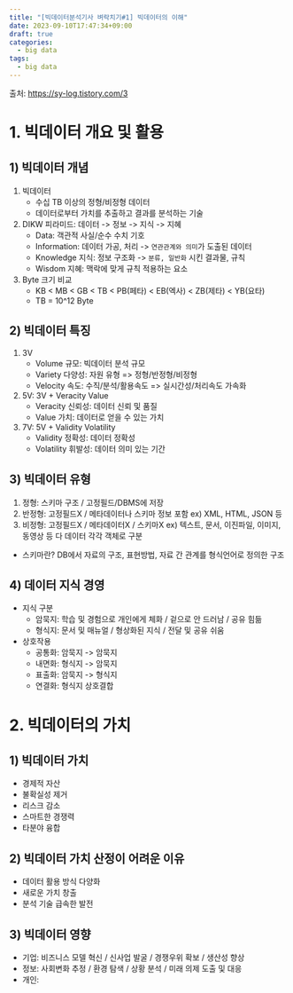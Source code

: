 ```yaml
---
title: "[빅데이터분석기사 벼락치기#1] 빅데이터의 이해"
date: 2023-09-10T17:47:34+09:00
draft: true
categories:
  - big data
tags:
  - big data
---
```


출처: https://sy-log.tistory.com/3

# 1. 빅데이터 개요 및 활용

## 1) 빅데이터 개념

1. 빅데이터
    - 수십 TB 이상의 정형/비정형 데이터
    - 데이터로부터 가치를 추출하고 결과를 분석하는 기술
2. DIKW 피라미드: 데이터 -> 정보 -> 지식 -> 지혜
   - Data: 객관적 사실/순수 수치 기호
   - Information: 데이터 가공, 처리 -> `연관관계와 의미`가 도출된 데이터
   - Knowledge 지식: 정보 구조화 -> `분류, 일반화` 시킨 결과물, 규칙
   - Wisdom 지혜: 맥락에 맞게 규칙 적용하는 요소
3. Byte 크기 비교
    - KB < MB < GB < TB < PB(페타) < EB(엑사) < ZB(제타) < YB(요타)
    - TB = 10^12 Byte

## 2) 빅데이터 특징

1. 3V
    - Volume 규모: 빅데이터 분석 규모
    - Variety 다양성: 자원 유형 => 정형/반정형/비정형
    - Velocity 속도: 수직/분석/활용속도 => 실시간성/처리속도 가속화
2. 5V: 3V + Veracity Value
    - Veracity 신뢰성: 데이터 신뢰 및 품질
    - Value 가치: 데이터로 얻을 수 있는 가치
3. 7V: 5V + Validity Volatility
    - Validity 정확성: 데이터 정확성
    - Volatility 휘발성: 데이터 의미 있는 기간

## 3) 빅데이터 유형 

1. 정형: 스키마 구조 / 고정필드/DBMS에 저장
2. 반정형: 고정필드X / 메타데이터나 스키마 정보 포함 ex) XML, HTML, JSON 등
3. 비정형: 고정필드X / 메타데이터X / 스키마X ex) 텍스트, 문서, 이진파일, 이미지, 동영상 등 다 데이터 각각 객체로 구분
+ 스키마란? DB에서 자료의 구조, 표현방법, 자료 간 관계를 형식언어로 정의한 구조

## 4) 데이터 지식 경영

- 지식 구분
  - 암묵지: 학습 및 경험으로 개인에게 체화 / 겉으로 안 드러남 / 공유 힘듦
  - 형식지: 문서 및 매뉴얼 / 형상화된 지식 / 전달 및 공유 쉬움
- 상호작용
  - 공통화: 암묵지 -> 암묵지
  - 내면화: 형식지 -> 암묵지
  - 표출화: 암묵지 -> 형식지
  - 연결화: 형식지 상호결합

# 2. 빅데이터의 가치

## 1) 빅데이터 가치

- 경제적 자산
- 불확실성 제거
- 리스크 감소
- 스마트한 경쟁력
- 타분야 융합

## 2) 빅데이터 가치 산정이 어려운 이유

- 데이터 활용 방식 다양화
- 새로운 가치 창출
- 분석 기술 급속한 발전

## 3) 빅데이터 영향

- 기업: 비즈니스 모델 혁신 / 신사업 발굴 / 경쟁우위 확보 / 생산성 향상
- 정보: 사회변화 추정 / 환경 탐색 / 상황 분석 / 미래 의제 도출 및 대응
- 개인:


















